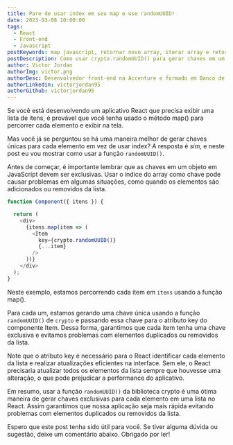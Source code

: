 ```yaml
---
title: Pare de usar index em seu map e use randomUUID!
date: 2023-03-08 10:00:00
tags:
  - React
  - Front-end
  - Javascript
postKeywords: map javascript, retornar novo array, iterar array e retornar novo, iterar array, como usar map js, metodo de iteraçao js, percorrer array js, randomUUID, chave única, gerar chaves, criptografia
postDescription: Como usar crypto.randomUUID() para gerar chaves em um array usando o método map() do JavaScript - Aprenda a usar o método map() do JavaScript junto com a função randomUUID() da biblioteca crypto para gerar chaves únicas para cada item em um array. Com esta técnica, você pode criar uma interface de usuário mais rápida e responsiva sem usar índices como chaves para os elementos da sua lista.
author: Victor Jordan
authorImg: victor.png
authorDesc: Desenvolvedor front-end na Accenture e formado em Banco de Dados pela Fatec, apaixonado por usabilidade, performance e UX!
authorLinkedin: victorjordan95
authorGithub: victorjordan95
---
```


Se você está desenvolvendo um aplicativo React que precisa exibir uma lista de itens, é provável que você tenha usado o método map() para percorrer cada elemento e exibir na tela. 

Mas você já se perguntou se há uma maneira melhor de gerar chaves únicas para cada elemento em vez de usar index? 
A resposta é *sim*, e neste post eu vou mostrar como usar a função `randomUUID()`.

Antes de começar, é importante lembrar que as chaves em um objeto em JavaScript devem ser exclusivas. 
Usar o índice do array como chave pode causar problemas em algumas situações, como quando os elementos são adicionados ou removidos da lista.

<!-- more -->

```javascript
function Component({ itens }) {

  return (
    <div>
      {itens.map(item => (
        <Item 
          key={crypto.randomUUID()} 
          {...item} 
        />
      ))}
    </div>
  );
}
```

Neste exemplo, estamos percorrendo cada item em `itens` usando a função map().

Para cada um, estamos gerando uma chave única usando a função `randomUUID()` de `crypto` e passando essa chave para o atributo key do componente Item. 
Dessa forma, garantimos que cada item tenha uma chave exclusiva e evitamos problemas com elementos duplicados ou removidos da lista.

Note que o atributo key é necessário para o React identificar cada elemento da lista e realizar atualizações eficientes na interface. 
Sem ele, o React precisaria atualizar todos os elementos da lista sempre que houvesse uma alteração, o que pode prejudicar a performance do aplicativo.

Em resumo, usar a função `randomUUID()` da biblioteca crypto é uma ótima maneira de gerar chaves exclusivas para cada elemento em uma lista no React. 
Assim garantimos que nossa aplicação seja mais rápida evitando problemas com elementos duplicados ou removidos da lista.

Espero que este post tenha sido útil para você. 
Se tiver alguma dúvida ou sugestão, deixe um comentário abaixo. Obrigado por ler!



